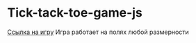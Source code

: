 # Tick-tack-toe-game-js
[Ссылка на игру](https://joestaratheart.github.io/Tick-tack-toe-game-js/)
Игра работает на полях любой размерности

